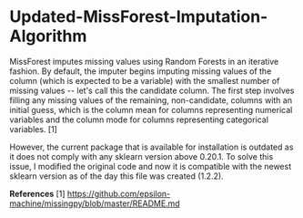 # Updated-MissForest-Imputation-Algorithm

MissForest imputes missing values using Random Forests in an iterative fashion. By default, the imputer begins imputing missing values of the column (which is expected to be a variable) with the smallest number of missing values -- let's call this the candidate column. The first step involves filling any missing values of the remaining, non-candidate, columns with an initial guess, which is the column mean for columns representing numerical variables and the column mode for columns representing categorical variables. [1]

However, the current package that is available for installation is outdated as it does not comply with any sklearn version above 0.20.1. To solve this issue, I modified the original code and now it is compatible with the newest sklearn version as of the day this file was created (1.2.2). 

**References**
[1] https://github.com/epsilon-machine/missingpy/blob/master/README.md

